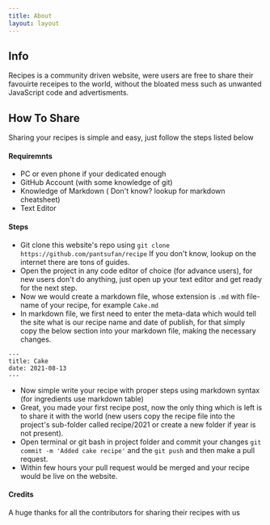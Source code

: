```yaml
---
title: About
layout: layout
---
```


## Info

Recipes is a community driven website, were users are free to share their favouirte receipes to the world, without the bloated mess such as unwanted JavaScript code and advertisments.

## How To Share

Sharing your recipes is simple and easy, just follow the steps listed below

#### Requiremnts

- PC or even phone if your dedicated enough
- GitHub Account (with some knowledge of git)
- Knowledge of Markdown ( Don't know? lookup for markdown cheatsheet)
- Text Editor

#### Steps

- Git clone this website's repo using
  `git clone https://github.com/pantsufan/recipe`
  If you don't know, lookup on the internet there are tons of guides.
- Open the project in any code editor of choice (for advance users), for new users don't do anything, just open up your text editor and get ready for the next step.
- Now we would create a markdown file, whose extension is `.md` with file-name of your recipe, for example `Cake.md`
- In markdown file, we first need to enter the meta-data which would tell the site what is our recipe name and date of publish, for that simply copy the below section into your markdown file, making the necessary changes.

```
---
title: Cake
date: 2021-08-13
---
```

- Now simple write your recipe with proper steps using markdown syntax (for ingredients use markdown table)
- Great, you made your first recipe post, now the only thing which is left is to share it with the world (new users copy the recipe file into the project's sub-folder called recipe/2021 or create a new folder if year is not present).
- Open terminal or git bash in project folder and commit your changes `git commit -m 'Added cake recipe'` and the `git push` and then make a pull request.
- Within few hours your pull request would be merged and your recipe would be live on the website.

#### Credits

A huge thanks for all the contributors for sharing their recipes with us
